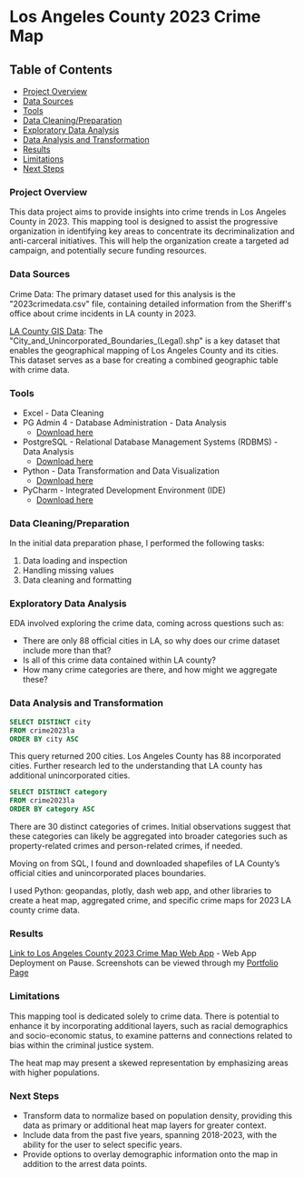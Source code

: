 
# Los Angeles County 2023 Crime Map 

## Table of Contents

- [Project Overview](#project-overview)
- [Data Sources](#data-sources)
- [Tools](#tools)
- [Data Cleaning/Preparation](#data-cleaningpreparation)
- [Exploratory Data Analysis](#exploratory-data-analysis)
- [Data Analysis and Transformation](#data-analysis-and-transformation)
- [Results](#results)
- [Limitations](#limitations)
- [Next Steps](#next-steps)
 
### Project Overview

This data project aims to provide insights into crime trends in Los Angeles County in 2023. This mapping tool is designed to assist the progressive organization in identifying key areas to concentrate its decriminalization and anti-carceral initiatives. This will help the organization create a targeted ad campaign, and potentially secure funding resources.

### Data Sources

Crime Data: The primary dataset used for this analysis is the "2023crimedata.csv" file, containing detailed information from the Sheriff's office about crime incidents in LA county in 2023.

[LA County GIS Data](https://lacounty.maps.arcgis.com/home/item.html?id=a76e9954365d4608aa8ae81959f402f7&sortOrder=desc&sortField=defaultFSOrder): The "City_and_Unincorporated_Boundaries_(Legal).shp" is a key dataset that enables the geographical mapping of Los Angeles County and its cities. This dataset serves as a base for creating a combined geographic table with crime data.

### Tools

- Excel - Data Cleaning
- PG Admin 4 - Database Administration - Data Analysis
  - [Download here](https://www.pgadmin.org/download/pgadmin-4-windows/)
- PostgreSQL - Relational Database Management Systems (RDBMS) - Data Analysis
  - [Download here](https://www.postgresql.org/download/)
- Python - Data Transformation and Data Visualization
  - [Download here](https://www.python.org/downloads/)
- PyCharm - Integrated Development Environment (IDE)
  - [Download here](https://www.jetbrains.com/pycharm/download/?section=mac)

### Data Cleaning/Preparation

In the initial data preparation phase, I performed the following tasks:
1. Data loading and inspection
2. Handling missing values
3. Data cleaning and formatting

### Exploratory Data Analysis

EDA involved exploring the crime data, coming across questions such as:

- There are only 88 official cities in LA, so why does our crime dataset include more than that?
- Is all of this crime data contained within LA county?
- How many crime categories are there, and how might we aggregate these?

  
### Data Analysis and Transformation

```sql
SELECT DISTINCT city
FROM crime2023la
ORDER BY city ASC
```

This query returned 200 cities. Los Angeles County has 88 incorporated cities. Further research led to the understanding that LA county has additional unincorporated cities. 


```sql
SELECT DISTINCT category
FROM crime2023la
ORDER BY category ASC
```

There are 30 distinct categories of crimes.  Initial observations suggest that these categories can likely be aggregated into broader categories such as property-related crimes and person-related crimes, if needed.

Moving on from SQL, I found and downloaded shapefiles of LA County’s official cities and unincorporated places boundaries.

I used Python: geopandas, plotly, dash web app, and other libraries to create a heat map, aggregated crime, and specific crime maps for 2023 LA county crime data.


### Results

[Link to Los Angeles County 2023 Crime Map Web App]( ) - Web App Deployment on Pause. Screenshots can be viewed through my [Portfolio Page](https://mavenanalytics.io/project/13780)
 

### Limitations

This mapping tool is dedicated solely to crime data. There is potential to enhance it by incorporating additional layers, such as racial demographics and socio-economic status, to examine patterns and connections related to bias within the criminal justice system. 

The heat map may present a skewed representation by emphasizing areas with higher populations.

### Next Steps

- Transform data to normalize based on population density, providing this data as primary or additional heat map layers for greater context.
- Include data from the past five years, spanning 2018-2023, with the ability for the user to select specific years.
- Provide options to overlay demographic information onto the map in addition to the arrest data points.
